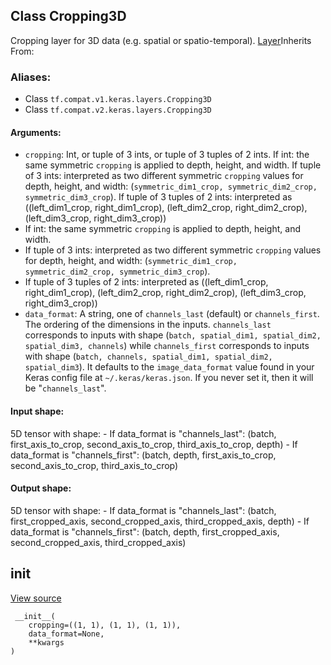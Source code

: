 ## Class Cropping3D

Cropping layer for 3D data (e.g. spatial or spatio-temporal).
[Layer](https://www.tensorflow.org/api_docs/python/tf/keras/layers/Layer)Inherits From: 

### Aliases:
- Class `tf.compat.v1.keras.layers.Cropping3D`
- Class `tf.compat.v2.keras.layers.Cropping3D`
#### Arguments:
- `cropping`: Int, or tuple of 3 ints, or tuple of 3 tuples of 2 ints.
If int: the same symmetric `cropping` is applied to depth, height, and width.
If tuple of 3 ints: interpreted as two different symmetric `cropping` values for depth, height, and width: (`symmetric_dim1_crop, symmetric_dim2_crop, symmetric_dim3_crop`).
If tuple of 3 tuples of 2 ints: interpreted as ((left_dim1_crop, right_dim1_crop), (left_dim2_crop, right_dim2_crop), (left_dim3_crop, right_dim3_crop))
- If int: the same symmetric `cropping` is applied to depth, height, and width.
- If tuple of 3 ints: interpreted as two different symmetric `cropping` values for depth, height, and width: (`symmetric_dim1_crop, symmetric_dim2_crop, symmetric_dim3_crop`).
- If tuple of 3 tuples of 2 ints: interpreted as ((left_dim1_crop, right_dim1_crop), (left_dim2_crop, right_dim2_crop), (left_dim3_crop, right_dim3_crop))
- `data_format`: A string, one of `channels_last` (default) or `channels_first`. The ordering of the dimensions in the inputs. `channels_last` corresponds to inputs with shape (`batch, spatial_dim1, spatial_dim2, spatial_dim3, channels`) while `channels_first` corresponds to inputs with shape (`batch, channels, spatial_dim1, spatial_dim2, spatial_dim3`). It defaults to the `image_data_format` value found in your Keras config file at `~/.keras/keras.json`. If you never set it, then it will be "`channels_last`".
#### Input shape:

5D tensor with shape: - If data_format is "channels_last": (batch, first_axis_to_crop, second_axis_to_crop, third_axis_to_crop, depth) - If data_format is "channels_first": (batch, depth, first_axis_to_crop, second_axis_to_crop, third_axis_to_crop)
#### Output shape:

5D tensor with shape: - If data_format is "channels_last": (batch, first_cropped_axis, second_cropped_axis, third_cropped_axis, depth) - If data_format is "channels_first": (batch, depth, first_cropped_axis, second_cropped_axis, third_cropped_axis)
## __init__
[View source](https://github.com/tensorflow/tensorflow/blob/r2.0/tensorflow/python/keras/layers/convolutional.py#L2553-L2583)


```
 __init__(
    cropping=((1, 1), (1, 1), (1, 1)),
    data_format=None,
    **kwargs
)
```
